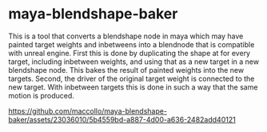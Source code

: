 # maya-blendshape-baker
This is a tool that converts a blendshape node in maya which may have painted target weights and inbetweens into a blendnode that is compatible with unreal engine.
First this is done by duplicating the shape at for every target, including inbetween weights, and using that as a new target in a new blendshape node. This bakes the result of painted weights into the new targets.
Second, the driver of the original target weight is connected to the new target. With inbetween targets this is done in such a way that the same motion is produced.



https://github.com/maccollo/maya-blendshape-baker/assets/23036010/5b4559bd-a887-4d00-a636-2482add40121

